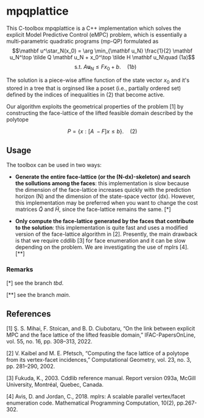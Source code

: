 # mpqplattice

This C-toolbox mpqplattice is a C++ implementation which solves the explicit Model Predictive Control (eMPC) problem, which is essentially a multi-parametric quadratic programs (mp-QP) formulated as
$$\mathbf u^\star_N(x_0) = \arg \min_{\mathbf u_N} \frac{1}{2} \mathbf u_N^\top \tilde Q \mathbf u_N + x_0^\top \tilde H \mathbf u_N\quad (1a)$$
$$\quad \text{s.t. } A \mathbf u_N \leq F x_0+b.\quad (1b)$$

The solution is a piece-wise affine function of the state vector $x_0$ and it's stored in a tree that is orginsed like a poset (i.e., partially ordered set) defined by the indices of inequalities in (2) that become active.

Our algorithm exploits the geometrical properties of the problem [1] by constructing the face-lattice of the lifted feasible domain described by the polytope

$$ P = \{ x: [A\ -F] x \leq b \}. \quad (2)$$

## Usage
The toolbox can be used in two ways:
- **Generate the entire face-lattice (or the (N-dx)-skeleton) and search the sollutions among the faces**: this implementation is slow because the dimension of the face-lattice increases quickly with the prediction horizon (N) and the dimension of the state-space vector (dx). However, this implementation may be preferred when you want to change the cost matrices $\tilde Q$ and $\tilde H$, since the face-lattice remains the same. [*]

- **Only compute the face-lattice generated by the faces that contribute to the solution**: this implementation is quite fast and uses a modified version of the face-lattice algorithm in [2]. Presently, the main drawback is that we require cddlib [3] for face enumeration and it can be slow depending on the problem. We are investigating the use of mplrs [4]. [**]

### Remarks
[*] see the branch *tbd*.

[**] see the branch *main*.

## References
[1] Ş. S. Mihai, F. Stoican, and B. D. Ciubotaru, “On the link between explicit MPC and the face lattice of the lifted feasible domain,” IFAC-PapersOnLine, vol. 55, no. 16, pp. 308–313, 2022.

[2] V. Kaibel and M. E. Pfetsch, “Computing the face lattice of a polytope from its vertex-facet incidences,” Computational Geometry, vol. 23, no. 3, pp. 281–290, 2002.

[3] Fukuda, K., 2003. Cddlib reference manual. Report version 093a, McGill University, Montréal, Quebec, Canada.

[4] Avis, D. and Jordan, C., 2018. mplrs: A scalable parallel vertex/facet enumeration code. Mathematical Programming Computation, 10(2), pp.267-302.
